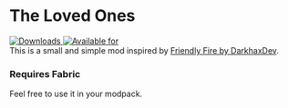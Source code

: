 # The Loved Ones

[![Downloads](http://cf.way2muchnoise.eu/full_360148_downloads.svg)
![Available for](http://cf.way2muchnoise.eu/versions/360148.svg)](https://www.curseforge.com/minecraft/mc-mods/the-loved-ones)  
This is a small and simple mod inspired by [Friendly Fire by DarkhaxDev](https://www.curseforge.com/minecraft/mc-mods/friendly-fire).

### Requires Fabric

Feel free to use it in your modpack.
